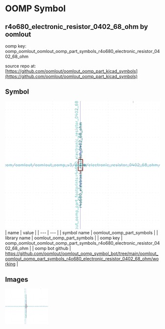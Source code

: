 # OOMP Symbol  
## r4o680_electronic_resistor_0402_68_ohm  by oomlout  
  
oomp key: oomp_oomlout_oomlout_oomp_part_symbols_r4o680_electronic_resistor_0402_68_ohm  
  
source repo at: [https://github.com/oomlout/oomlout_oomp_part_kicad_symbols](https://github.com/oomlout/oomlout_oomp_part_kicad_symbols)  
## Symbol  
  
[![working.png](working_600.png)](working.png)  
| name | value | 
| --- | --- | 
| symbol name | oomlout_oomp_part_symbols | 
| library name | oomlout_oomp_part_symbols | 
| oomp key | oomp_oomlout_oomlout_oomp_part_symbols_r4o680_electronic_resistor_0402_68_ohm | 
| oomp bot github | https://github.com/oomlout/oomlout_oomp_symbol_bot/tree/main/oomlout_oomlout_oomp_part_symbols_r4o680_electronic_resistor_0402_68_ohm/working | 
## Images  
  
[![working.png](working_140.png)](working.png)  
